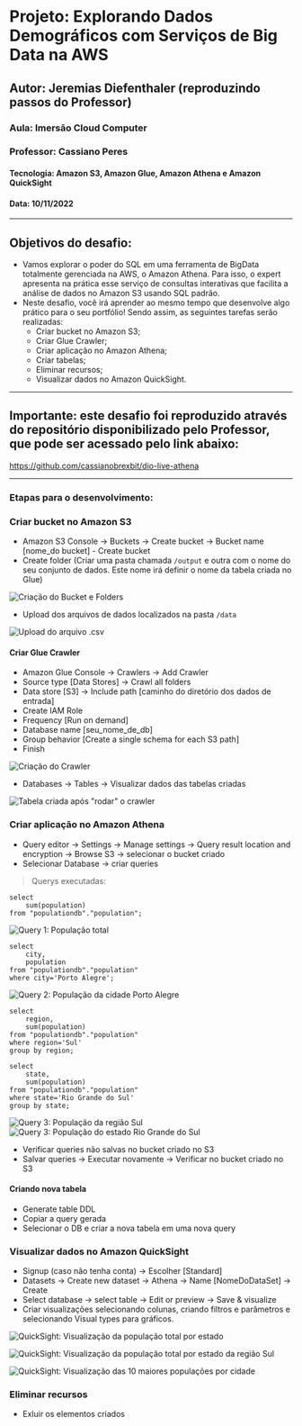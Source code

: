 # Projeto: Explorando Dados Demográficos com Serviços de Big Data na AWS

## Autor: Jeremias Diefenthaler (reproduzindo passos do Professor)

### Aula: Imersão Cloud Computer
### Professor: Cassiano Peres
#### Tecnologia: Amazon S3, Amazon Glue, Amazon Athena e Amazon QuickSight
#### Data: 10/11/2022
-----------------------------------------

## Objetivos do desafio:

- Vamos explorar o poder do SQL em uma ferramenta de BigData totalmente gerenciada na AWS, o Amazon Athena. Para isso, o expert apresenta na prática esse serviço de consultas interativas que facilita a análise de dados no Amazon S3 usando SQL padrão.
- Neste desafio, você irá aprender ao mesmo tempo que desenvolve algo prático para o seu portfólio! Sendo assim, as seguintes tarefas serão realizadas:
    - Criar bucket no Amazon S3;
    - Criar Glue Crawler;
    - Criar aplicação no Amazon Athena;
    - Criar tabelas;
    - Eliminar recursos;
    - Visualizar dados no Amazon QuickSight.

----------------------------------------------

## Importante: este desafio foi reproduzido através do repositório disponibilizado pelo Professor, que pode ser acessado pelo link abaixo:

<https://github.com/cassianobrexbit/dio-live-athena>

----------------------------------------------

### Etapas para o desenvolvimento:

### Criar bucket no Amazon S3

- Amazon S3 Console -> Buckets -> Create bucket -> Bucket name [nome_do bucket] - Create bucket
- Create folder (Criar uma pasta chamada ```/output``` e outra com o nome do seu conjunto de dados. Este nome irá definir o nome da tabela criada no Glue)

![Criação do Bucket e Folders](imgs/etapa1-criacao_bucket&folders.png)

- Upload dos arquivos de dados localizados na pasta ```/data```

![Upload do arquivo .csv](imgs/etapa2-upload_arquivo.png)


#### Criar Glue Crawler

- Amazon Glue Console -> Crawlers -> Add Crawler
- Source type [Data Stores] -> Crawl all folders
- Data store [S3] -> Include path [caminho do diretório dos dados de entrada]
- Create IAM Role
- Frequency [Run on demand]
- Database name [seu_nome_de_db]
- Group behavior [Create a single schema for each S3 path]
- Finish

![Criação do Crawler](imgs/etapa3-criacao_crawler_no_AWS-Glue.png)

- Databases -> Tables -> Visualizar dados das tabelas criadas

![Tabela criada após "rodar" o crawler](imgs/etapa4-crawler-run_criacao_tabela_population.png)


### Criar aplicação no Amazon Athena

- Query editor -> Settings -> Manage settings -> Query result location and encryption -> Browse S3 -> selecionar o bucket criado
- Selecionar Database -> criar queries

> Querys executadas:

```
select
    sum(population)
from "populationdb"."population";
```
![Query 1: População total](imgs/etapa5-AWS-Athena_Query-1.png)

```
select 
    city, 
    population
from "populationdb"."population"
where city='Porto Alegre';
```
![Query 2: População da cidade Porto Alegre](imgs/etapa6-AWS-Athena_Query-2.png)

```
select 
    region,
    sum(population)
from "populationdb"."population"
where region='Sul'
group by region;

select 
    state,
    sum(population)
from "populationdb"."population"
where state='Rio Grande do Sul'
group by state;
```
![Query 3: População da região Sul](imgs/etapa7-AWS-Athena_Query-3.png)
![Query 3: População do estado Rio Grande do Sul](imgs/etapa8-AWS-Athena_Query-4.png)

- Verificar queries não salvas no bucket criado no S3
- Salvar queries -> Executar novamente -> Verificar no bucket criado no S3


#### Criando nova tabela

- Generate table DDL
- Copiar a query gerada
- Selecionar o DB e criar a nova tabela em uma nova query


### Visualizar dados no Amazon QuickSight

- Signup (caso não tenha conta) -> Escolher [Standard]
- Datasets -> Create new dataset -> Athena -> Name [NomeDoDataSet] -> Create
- Select database -> select table -> Edit or preview -> Save & visualize
- Criar visualizações selecionando colunas, criando filtros e parâmetros e selecionando Visual types para gráficos.

![QuickSight: Visualização da população total por estado](imgs/etapa9-AWS-QuickSight_Visu_Pop-by-state.png)

![QuickSight: Visualização da população total por estado da região Sul](imgs/etapa10-AWS-QuickSight_Visu_Pop-by-state_Filter-by-Region.png)

![QuickSight: Visualização das 10 maiores populações por cidade](imgs/etapa11-AWS-QuickSight_Visu_Pop-by-City_Filter-by-Top-10-Pop.png)


### Eliminar recursos
 - Exluir os elementos criados

